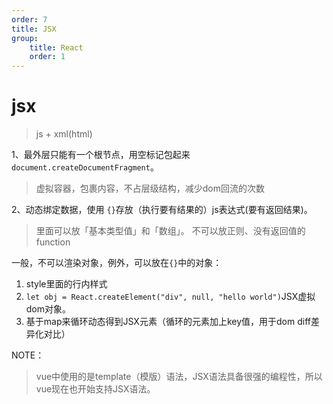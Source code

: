 ```yaml
---
order: 7
title: JSX
group:
    title: React
    order: 1
---
```


# jsx
 > js + xml(html)

1、最外层只能有一个根节点，用空标记包起来`document.createDocumentFragment`。

>虚拟容器，包裹内容，不占层级结构，减少dom回流的次数

2、动态绑定数据，使用 `{}`存放（执行要有结果的）js表达式(要有返回结果)。

>里面可以放「基本类型值」和「数组」。
>不可以放正则、没有返回值的function

一般，不可以渲染对象，例外，可以放在`{}`中的对象：

1. style里面的行内样式
1. `let obj = React.createElement("div", null, "hello world")`JSX虚拟dom对象。
1. 基于map来循环动态得到JSX元素（循环的元素加上key值，用于dom diff差异化对比）

NOTE：
>vue中使用的是template（模版）语法，JSX语法具备很强的编程性，所以vue现在也开始支持JSX语法。




